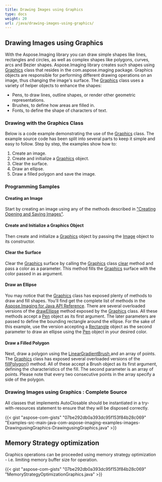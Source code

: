 ```yaml
---
title: Drawing Images using Graphics
type: docs
weight: 20
url: /java/drawing-images-using-graphics/
---
```


## **Drawing Images using Graphics**
With the Aspose.Imaging library you can draw simple shapes like lines, rectangles and circles, as well as complex shapes like polygons, curves, arcs and Bezier shapes. Aspose.Imaging library creates such shapes using [Graphics](https://apireference.aspose.com/java/imaging/com.aspose.imaging/Graphics) class that resides in the com.aspose.imaging package. Graphics objects are responsible for performing different drawing operations on an image, thus changing the image's surface. The [Graphics](https://apireference.aspose.com/java/imaging/com.aspose.imaging/Graphics) class uses a variety of helper objects to enhance the shapes:

- Pens, to draw lines, outline shapes, or render other geometric representations.
- Brushes, to define how areas are filled in.
- Fonts, to define the shape of characters of text.
### **Drawing with the Graphics Class**
Below is a code example demonstrating the use of the [Graphics](https://apireference.aspose.com/java/imaging/com.aspose.imaging/Graphics) class. The example source code has been split into several parts to keep it simple and easy to follow. Step by step, the examples show how to:

1. Create an image.
1. Create and initialize a [Graphics](https://apireference.aspose.com/java/imaging/com.aspose.imaging/Graphics) object.
1. Clear the surface.
1. Draw an ellipse.
1. Draw a filled polygon and save the image.
### **Programming Samples**
#### **Creating an Image**
Start by creating an image using any of the methods described in ["Creating Opening and Saving Images"](/imaging/java/creating-opening-and-saving-images/).

#### **Create and Initialize a Graphics Object**
Then create and initialize a [Graphics](https://apireference.aspose.com/java/imaging/com.aspose.imaging/Graphics) object by passing the [Image](https://apireference.aspose.com/java/imaging/com.aspose.imaging/Image) object to its constructor.


#### **Clear the Surface**
Clear the [Graphics](https://apireference.aspose.com/java/imaging/com.aspose.imaging/Graphics) surface by calling the [Graphics](https://apireference.aspose.com/java/imaging/com.aspose.imaging/Graphics) class [clear](https://apireference.aspose.com/java/imaging/com.aspose.imaging/Graphics#clear-com.aspose.imaging.Color-) method and pass a color as a parameter. This method fills the [Graphics](https://apireference.aspose.com/java/imaging/com.aspose.imaging/Graphics) surface with the color passed in as argument.

#### **Draw an Ellipse**
You may notice that the [Graphics](https://apireference.aspose.com/java/imaging/com.aspose.imaging/Graphics) class has exposed plenty of methods to draw and fill shapes. You'll find get the complete list of methods in the [Aspose.Imaging for Java API Reference](http://www.aspose.com/docs/display/imagingnet/Aspose.Imaging+for+Java++API+Reference). There are several overloaded versions of the [drawEllipse](https://apireference.aspose.com/java/imaging/com.aspose.imaging/Graphics#drawEllipse-com.aspose.imaging.Pen) method exposed by the [Graphics](https://apireference.aspose.com/java/imaging/com.aspose.imaging/Graphics) class. All these methods accept a [Pen](https://apireference.aspose.com/java/imaging/com.aspose.imaging/Pen) object as its first argument. The later parameters are passed to define the bounding rectangle around the ellipse. For the sake of this example, use the version accepting a [Rectangle](https://apireference.aspose.com/java/imaging/com.aspose.imaging/Rectangle) object as the second parameter to draw an ellipse using the [Pen](https://apireference.aspose.com/java/imaging/com.aspose.imaging/Pen) object in your desired color.

#### **Draw a Filled Polygon**
Next, draw a polygon using the [LinearGradientBrush ](https://apireference.aspose.com/java/imaging/com.aspose.imaging.brushes/LinearGradientBrush)and an array of points. The [Graphics](https://apireference.aspose.com/java/imaging/com.aspose.imaging/Graphics) class has exposed several overloaded versions of the [fillPolygon](https://apireference.aspose.com/java/imaging/com.aspose.imaging/Graphics#fillPolygon-com.aspose.imaging.Brush-com.aspose.imaging.Point:A-)() method. All of these accept a Brush object as its first argument, defining the characteristics of the fill. The second parameter is an array of points. Please note that every two consecutive points in the array specify a side of the polygon.

### **Drawing Images using Graphics : Complete Source**
All classes that implements AutoClosable should be instantiated in a try-with-resources statement to ensure that they will be disposed correctly.

{{< gist "aspose-com-gists" "07be292db0a393dc95f153f84b28c069" "Examples-src-main-java-com-aspose-imaging-examples-images-DrawingusingGraphics-DrawingusingGraphics.java" >}}

## **Memory Strategy optimization**
Graphics operations can be proceeded using memory strategy optimization - i.e. limiting memory buffer size for operation.

{{< gist "aspose-com-gists" "07be292db0a393dc95f153f84b28c069" "MemoryStrategyOptimizationGraphics.java" >}}
